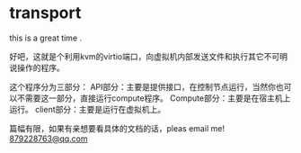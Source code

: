 # transport

this is a great time .

好吧，这就是个利用kvm的virtio端口，向虚拟机内部发送文件和执行其它不可明说操作的程序。

这个程序分为三部分：
  API部分：主要是提供接口，在控制节点运行，当然你也可以不需要这一部分，直接运行compute程序。
  Compute部分：主要是在宿主机上运行。
  client部分：主要是运行在虚拟机上。
  
篇幅有限，如果有亲想要看具体的文档的话，pleas email me! 879228763@qq.com

